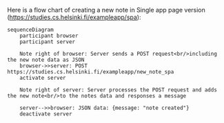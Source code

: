 Here is a flow chart of creating a new note in Single app page version (https://studies.cs.helsinki.fi/exampleapp/spa):

```mermaid
sequenceDiagram
    participant browser
    participant server

    Note right of browser: Server sends a POST request<br/>including the new note data as JSON
    browser->>server: POST https://studies.cs.helsinki.fi/exampleapp/new_note_spa
    activate server

    Note right of server: Server processes the POST request and adds the new note<br/>to the notes data and responses a message

    server-->>browser: JSON data: {message: "note created"}
    deactivate server

```
